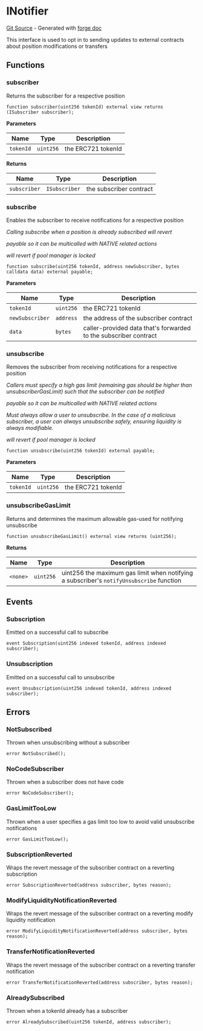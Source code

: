 # INotifier
[Git Source](https://github.com/uniswap/v4-periphery/blob/3f295d8435e4f776ea2daeb96ce1bc6d63f33fc7/src/interfaces/INotifier.sol) - Generated with [forge doc](https://book.getfoundry.sh/reference/forge/forge-doc)

This interface is used to opt in to sending updates to external contracts about position modifications or transfers


## Functions
### subscriber

Returns the subscriber for a respective position


```solidity
function subscriber(uint256 tokenId) external view returns (ISubscriber subscriber);
```
**Parameters**

|Name|Type|Description|
|----|----|-----------|
|`tokenId`|`uint256`|the ERC721 tokenId|

**Returns**

|Name|Type|Description|
|----|----|-----------|
|`subscriber`|`ISubscriber`|the subscriber contract|


### subscribe

Enables the subscriber to receive notifications for a respective position

*Calling subscribe when a position is already subscribed will revert*

*payable so it can be multicalled with NATIVE related actions*

*will revert if pool manager is locked*


```solidity
function subscribe(uint256 tokenId, address newSubscriber, bytes calldata data) external payable;
```
**Parameters**

|Name|Type|Description|
|----|----|-----------|
|`tokenId`|`uint256`|the ERC721 tokenId|
|`newSubscriber`|`address`|the address of the subscriber contract|
|`data`|`bytes`|caller-provided data that's forwarded to the subscriber contract|


### unsubscribe

Removes the subscriber from receiving notifications for a respective position

*Callers must specify a high gas limit (remaining gas should be higher than unsubscriberGasLimit) such that the subscriber can be notified*

*payable so it can be multicalled with NATIVE related actions*

*Must always allow a user to unsubscribe. In the case of a malicious subscriber, a user can always unsubscribe safely, ensuring liquidity is always modifiable.*

*will revert if pool manager is locked*


```solidity
function unsubscribe(uint256 tokenId) external payable;
```
**Parameters**

|Name|Type|Description|
|----|----|-----------|
|`tokenId`|`uint256`|the ERC721 tokenId|


### unsubscribeGasLimit

Returns and determines the maximum allowable gas-used for notifying unsubscribe


```solidity
function unsubscribeGasLimit() external view returns (uint256);
```
**Returns**

|Name|Type|Description|
|----|----|-----------|
|`<none>`|`uint256`|uint256 the maximum gas limit when notifying a subscriber's `notifyUnsubscribe` function|


## Events
### Subscription
Emitted on a successful call to subscribe


```solidity
event Subscription(uint256 indexed tokenId, address indexed subscriber);
```

### Unsubscription
Emitted on a successful call to unsubscribe


```solidity
event Unsubscription(uint256 indexed tokenId, address indexed subscriber);
```

## Errors
### NotSubscribed
Thrown when unsubscribing without a subscriber


```solidity
error NotSubscribed();
```

### NoCodeSubscriber
Thrown when a subscriber does not have code


```solidity
error NoCodeSubscriber();
```

### GasLimitTooLow
Thrown when a user specifies a gas limit too low to avoid valid unsubscribe notifications


```solidity
error GasLimitTooLow();
```

### SubscriptionReverted
Wraps the revert message of the subscriber contract on a reverting subscription


```solidity
error SubscriptionReverted(address subscriber, bytes reason);
```

### ModifyLiquidityNotificationReverted
Wraps the revert message of the subscriber contract on a reverting modify liquidity notification


```solidity
error ModifyLiquidityNotificationReverted(address subscriber, bytes reason);
```

### TransferNotificationReverted
Wraps the revert message of the subscriber contract on a reverting transfer notification


```solidity
error TransferNotificationReverted(address subscriber, bytes reason);
```

### AlreadySubscribed
Thrown when a tokenId already has a subscriber


```solidity
error AlreadySubscribed(uint256 tokenId, address subscriber);
```

